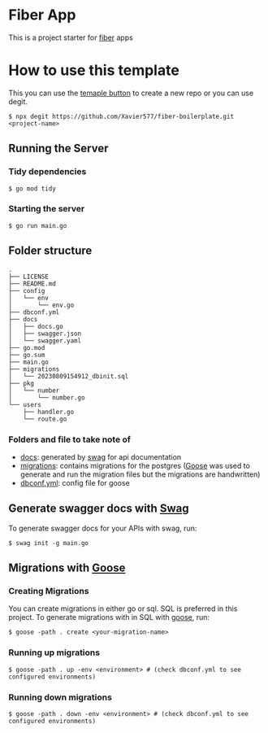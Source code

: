 # Fiber App

This is a project starter for [fiber](https://docs.gofiber.io/) apps

# How to use this template
This you can use the [temaple button](https://github.com/new?template_name=gin-project-starter&template_owner=Xavier577) to create a new repo or you can use degit.

```shell
$ npx degit https://github.com/Xavier577/fiber-boilerplate.git <project-name>
```

## Running the Server

### Tidy dependencies

```shell
$ go mod tidy
```

### Starting the server

```shell
$ go run main.go
```

## Folder structure
```shell
.
├── LICENSE
├── README.md
├── config
│   └── env
│       └── env.go
├── dbconf.yml
├── docs
│   ├── docs.go
│   ├── swagger.json
│   └── swagger.yaml
├── go.mod
├── go.sum
├── main.go
├── migrations
│   └── 20230809154912_dbinit.sql
├── pkg
│   └── number
│       └── number.go
└── users
    ├── handler.go
    └── route.go

```

### Folders and file to take note of

- [docs](./docs): generated by [swag](https://github.com/swaggo/swag) for api documentation
- [migrations](./migrations): contains migrations for the postgres ([Goose](https://bitbucket.org/liamstask/goose/src/master) was used to generate and run the migration files but the migrations are handwritten)
- [dbconf.yml](./dbconf.yml): config file for goose

## Generate swagger docs with [Swag](https://github.com/swaggo/swag)

To generate swagger docs for your APIs with swag, run:

```shell
$ swag init -g main.go
```

## Migrations with [Goose](https://bitbucket.org/liamstask/goose/src/master)

### Creating Migrations

You can create migrations in either go or sql. SQL is preferred in this project.
To generate migrations with in SQL with [goose](https://bitbucket.org/liamstask/goose/src/master), run:

```shell
$ goose -path . create <your-migration-name>
```

### Running up migrations

```shell
$ goose -path . up -env <environment> # (check dbconf.yml to see configured environments)
```

### Running down migrations

```shell
$ goose -path . down -env <environment> # (check dbconf.yml to see configured environments)
```

